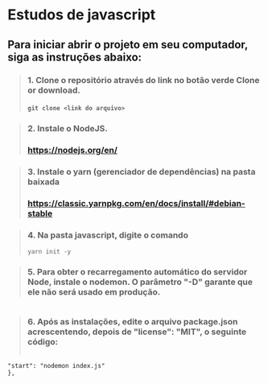 # Estudos de javascript

## Para iniciar abrir o projeto em seu computador, siga as instruções abaixo:


> ### 1. **Clone** o repositório através do link no botão verde **Clone or download.**
> #### `git clone <link do arquivo>`

> ### 2. Instale o **NodeJS**.
> ### https://nodejs.org/en/

> ### 3. Instale o **yarn** (gerenciador de dependências) na pasta baixada
> ### https://classic.yarnpkg.com/en/docs/install/#debian-stable

>### 4. Na pasta **javascript**, digite o comando
>`yarn init -y`

>### 5. Para obter o recarregamento automático do servidor Node, instale o **nodemon**. O parâmetro "-D" garante que ele não será usado em produção.

>```yarn add nod-D

>### 6.  Após as instalações, edite o arquivo **package.json** acrescentendo, depois de "license": "MIT", o seguinte código:
>```"scripts": {
    "start": "nodemon index.js"
    },

 


